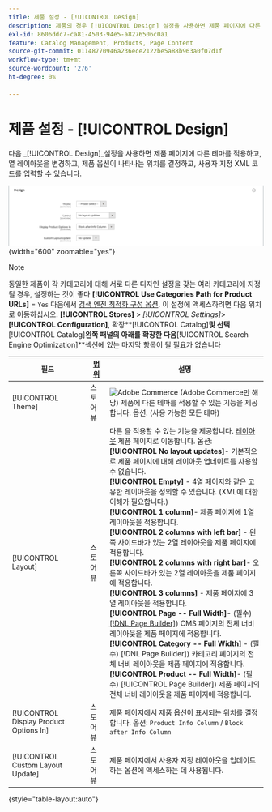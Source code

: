 ```yaml
---
title: 제품 설정 - [!UICONTROL Design]
description: 제품의 경우 [!UICONTROL Design] 설정을 사용하면 제품 페이지에 다른 테마를 적용하고 레이아웃을 변경할 수 있습니다.
exl-id: 8606ddc7-ca81-4503-94e5-a8276506c0a1
feature: Catalog Management, Products, Page Content
source-git-commit: 01148770946a236ece2122be5a88b963a0f07d1f
workflow-type: tm+mt
source-wordcount: '276'
ht-degree: 0%

---
```


# 제품 설정 - [!UICONTROL Design]

다음 _[!UICONTROL Design]_설정을 사용하면 제품 페이지에 다른 테마를 적용하고, 열 레이아웃을 변경하고, 제품 옵션이 나타나는 위치를 결정하고, 사용자 지정 XML 코드를 입력할 수 있습니다.

![디자인](./assets/product-design-ee.png){width="600" zoomable="yes"}

>[!NOTE]
>
>동일한 제품이 각 카테고리에 대해 서로 다른 디자인 설정을 갖는 여러 카테고리에 지정될 경우, 설정하는 것이 좋다 **[!UICONTROL Use Categories Path for Product URLs]** = `Yes` 다음에서 [검색 엔진 최적화 구성 옵션](../configuration-reference/catalog/catalog.md#search-engine-optimization). 이 설정에 액세스하려면 다음 위치로 이동하십시오.  **[!UICONTROL Stores]** > _[!UICONTROL Settings]_>**[!UICONTROL Configuration]**, 확장&#x200B;**[!UICONTROL Catalog]**및 선택&#x200B;**[!UICONTROL Catalog]**왼쪽 패널의 아래를 확장한 다음&#x200B;**[!UICONTROL Search Engine Optimization]**섹션에 있는 마지막 항목이 될 필요가 없습니다

| 필드 | [범위](../getting-started/websites-stores-views.md#scope-settings) | 설명 |
|---|---|----|
| [!UICONTROL Theme] | 스토어 뷰 | ![Adobe Commerce](../assets/adobe-logo.svg) (Adobe Commerce만 해당) 제품에 다른 테마를 적용할 수 있는 기능을 제공합니다. 옵션: (사용 가능한 모든 테마) |
| [!UICONTROL Layout] | 스토어 뷰 | 다른 을 적용할 수 있는 기능을 제공합니다. [레이아웃](../content-design/page-layout.md) 제품 페이지로 이동합니다. 옵션: <br/>**[!UICONTROL No layout updates]**- 기본적으로 제품 페이지에 대해 레이아웃 업데이트를 사용할 수 없습니다.<br/>**[!UICONTROL Empty]** - 4열 페이지와 같은 고유한 레이아웃을 정의할 수 있습니다. (XML에 대한 이해가 필요합니다.) <br/>**[!UICONTROL 1 column]**- 제품 페이지에 1열 레이아웃을 적용합니다.<br/>**[!UICONTROL 2 columns with left bar]** - 왼쪽 사이드바가 있는 2열 레이아웃을 제품 페이지에 적용합니다. <br/>**[!UICONTROL 2 columns with right bar]**- 오른쪽 사이드바가 있는 2열 레이아웃을 제품 페이지에 적용합니다.<br/>**[!UICONTROL 3 columns]** - 제품 페이지에 3열 레이아웃을 적용합니다. <br/>**[!UICONTROL Page -- Full Width]**- (필수) [[!DNL Page Builder]](../page-builder/introduction.md)) CMS 페이지의 전체 너비 레이아웃을 제품 페이지에 적용합니다.<br/>**[!UICONTROL Category -- Full Width]** - (필수) [!DNL Page Builder]) 카테고리 페이지의 전체 너비 레이아웃을 제품 페이지에 적용합니다. <br/>**[!UICONTROL Product -- Full Width]**- (필수) [!UICONTROL Page Builder]) 제품 페이지의 전체 너비 레이아웃을 제품 페이지에 적용합니다. |
| [!UICONTROL Display Product Options In] | 스토어 뷰 | 제품 페이지에서 제품 옵션이 표시되는 위치를 결정합니다. 옵션: `Product Info Column` / `Block after Info Column` |
| [!UICONTROL Custom Layout Update] | 스토어 뷰 | 제품 페이지에서 사용자 지정 레이아웃을 업데이트하는 옵션에 액세스하는 데 사용됩니다. |

{style="table-layout:auto"}
